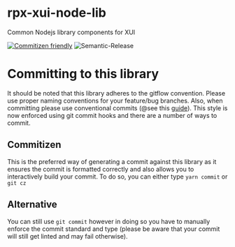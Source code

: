 # rpx-xui-node-lib
Common Nodejs library components for XUI 

[![Commitizen friendly](https://img.shields.io/badge/commitizen-friendly-brightgreen.svg)](http://commitizen.github.io/cz-cli/)
![Semantic-Release](https://github.com/hmcts/rpx-xui-node-lib/workflows/Semantic-Release/badge.svg)

# Committing to this library

It should be noted that this library adheres to the gitflow convention. 
Please use proper naming conventions for your feature/bug branches. Also,
when committing please use conventional commits (@see this [guide](https://medium.com/jobtome-engineering/how-to-generate-changelog-using-conventional-commits-10be40f5826c)). This style
is now enforced using git commit hooks and there are a number of ways to commit.

## Commitizen
This is the preferred way of generating a commit against this library as it ensures the commit is formatted correctly and also
allows you to interactively build your commit. To do so, you can either type ```yarn commit``` or ```git cz```

## Alternative
You can still use ```git commit``` however in doing so you have to manually enforce the commit standard and type (please be aware
that your commit will still get linted and may fail otherwise).
